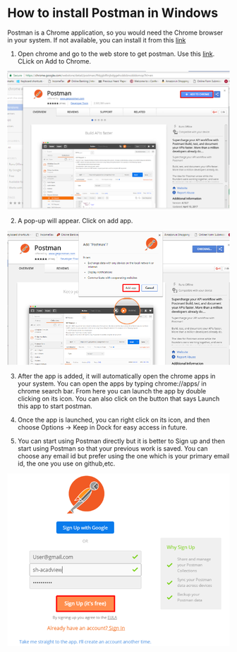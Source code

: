 # How to install Postman in Windows

Postman is a Chrome application, so you would need the Chrome browser in your system. If not available, you can install it from this [link](https://www.google.com/chrome/)

1. Open chrome and go to the web store to get postman. Use this [link](https://chrome.google.com/webstore/detail/postman/fhbjgbiflinjbdggehcddcbncdddomop?hl=en). CLick on Add to Chrome.

![](/img/postman1.png)


2. A pop-up will appear. Click on add app.

![](/img/postman3.png)


3. After the app is added, it will automatically open the chrome apps in your system. You can open the apps by typing chrome://apps/ in chrome search bar. From here you can launch the app by double clicking on its icon. You can also click on the button that says Launch this app to start postman.

4. Once the app is launched, you can right click on its icon, and then choose Options -> Keep in Dock for easy access in future.

5. You can start using Postman directly but it is better to Sign up and then start using Postman so that your previous work is saved. You can choose any email id but prefer using the one which is your primary email id, the one you use on github,etc.

![](/img/postman6.png)